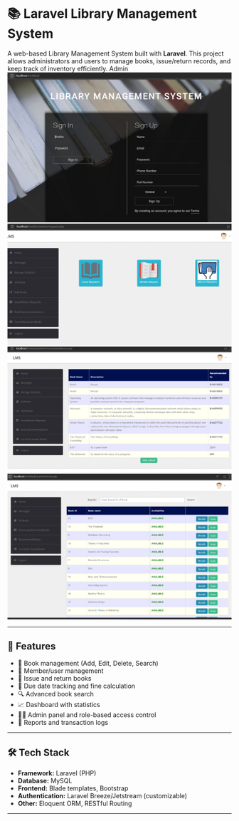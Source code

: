 # 📚 Laravel Library Management System

A web-based Library Management System built with **Laravel**. This project allows administrators and users to manage books, issue/return records, and keep track of inventory efficiently.
Admin
![alt](https://github.com/shadatshohan/Library-Management-System/blob/9bad58359ee1b532f8a834d455d7d7543a215f34/library_management_system1.png)
![Alt-text](https://github.com/shadatshohan/Library-Management-System/blob/b659f29927a3585feabbd7120e3ea4925635e541/lms_admin1.png)
![Alt](https://github.com/shadatshohan/Library-Management-System/blob/9bad58359ee1b532f8a834d455d7d7543a215f34/lms_admin2.png)
![alt](https://github.com/shadatshohan/Library-Management-System/blob/9bad58359ee1b532f8a834d455d7d7543a215f34/library_management_system_admin.png)

---

## 🔧 Features

- 📘 Book management (Add, Edit, Delete, Search)
- 👥 Member/user management
- 🔄 Issue and return books
- 📅 Due date tracking and fine calculation
- 🔍 Advanced book search
- 📈 Dashboard with statistics
- 🧑‍💼 Admin panel and role-based access control
- 📄 Reports and transaction logs

---

## 🛠️ Tech Stack

- **Framework:** Laravel (PHP)
- **Database:** MySQL
- **Frontend:** Blade templates, Bootstrap
- **Authentication:** Laravel Breeze/Jetstream (customizable)
- **Other:** Eloquent ORM, RESTful Routing

---


